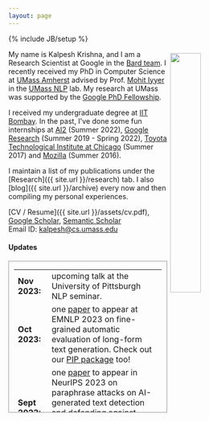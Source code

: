 ```yaml
---
layout: page
---
```

{% include JB/setup %}

<img style="float: right; width: 35%; padding: 6px;" src=" {{ site.url }}/assets/IMG_1403.jpg">

My name is Kalpesh Krishna, and I am a Research Scientist at Google in the [Bard team](https://bard.google.com/). I recently received my PhD in Computer Science at [UMass Amherst](http://cs.umass.edu/) advised by Prof. [Mohit Iyyer](https://people.cs.umass.edu/~miyyer/) in the [UMass NLP](http://nlp.cs.umass.edu/) lab. My research at UMass was supported by the [Google PhD Fellowship](https://research.google/outreach/phd-fellowship/).

I received my undergraduate degree at [IIT Bombay](http://iitb.ac.in). In the past, I've done some fun internships at [AI2](https://allenai.org/) (Summer 2022), [Google Research](https://research.google) (Summer 2019 - Spring 2022), [Toyota Technological Institute at Chicago](https://www.ttic.edu/) (Summer 2017) and [Mozilla](https://www.mozilla.org/en-US/) (Summer 2016).

I maintain a list of my publications under the [Research]({{ site.url }}/research) tab. I also [blog]({{ site.url }}/archive) every now and then compiling my personal experiences.

[CV / Resume]({{ site.url }}/assets/cv.pdf), [Google Scholar](https://scholar.google.com/citations?hl=en&user=9g2BsMUAAAAJ), [Semantic Scholar](https://www.semanticscholar.org/author/Kalpesh-Krishna/26161085)  
Email ID: [kalpesh@cs.umass.edu](mailto:kalpesh@cs.umass.edu)  

#### Updates

<div style="height:300px;overflow:auto; border:1px solid #999; padding-left: 0.7em; padding-right: 0.7em">
<table>
<col width="100px">
<col width="650px">
  <tr><td><b>Nov 2023:</b></td><td>upcoming talk at the University of Pittsburgh NLP seminar.</td>
      <tr><td><b>Oct 2023:</b></td><td>one <a href="https://arxiv.org/abs/2305.14251">paper</a> to appear at EMNLP 2023 on fine-grained automatic evaluation of long-form text generation. Check out our <a href="https://pypi.org/project/factscore">PIP package</a> too!</td></tr>  
  <tr><td><b>Sept 2023:</b></td><td>one <a href="https://arxiv.org/abs/2303.13408">paper</a> to appear in NeurIPS 2023 on paraphrase attacks on AI-generated text detection and defending against these attacks using retrieval. Our model, data and code is available <a href="https://github.com/martiansideofthemoon/ai-detection-paraphrases">here</a>.</td></tr>
  <tr><td><b>Sept 2023:</b></td><td>talk at <a href="https://nlpwithfriends.com/speakers/kalpesh-krishna">NLP with Friends</a> on AI-generated text detection.</td></tr>
  <tr><td><b>Aug 2023:</b></td><td>I joined the Google Bard team as a Research Scientist.</td>
  <tr><td><b>Aug 2023:</b></td><td>I defended my PhD thesis on long-form text generation!</td></tr>
  <tr><td><b>July 2023:</b></td><td>talk at <a href="https://www.research.ibm.com/">IBM research</a> on long-form text generation evaluation.</td></tr>
  <tr><td><b>July 2023:</b></td><td>talk at University of Toronto on AI-generated text detection.</td></tr>
<tr><td><b>May 2023:</b></td><td>Happy to receive an outstanding paper award (<a href="https://twitter.com/kalpeshk2011/status/1654133082247815169">tweet</a>) at EACL 2023 for LongEval, our <a href="https://arxiv.org/abs/2301.13298">paper</a> on human evaluation of long-form summarization!</td></tr>  
  <tr><td><b>Mar 2023:</b></td><td>appeared on <a href="https://www.cbsnews.com/boston/news/northern-lights-captivate-stargazers-across-massachusetts/">CBS Boston</a> and <a href="https://www.wwlp.com/weather/weather-news/northern-lights-caught-on-camera-in-western-massachusetts/">WWLP</a> for a <a href="https://twitter.com/4cast4you/status/1639131581939077120">photograph</a> of the northern lights!</td></tr>
  <tr><td><b>Jan 2023:</b></td><td>two papers to appear at EACL 2023, on better human evaluation of long-form summarization (<a href="https://arxiv.org/abs/2301.13298">LongEval</a>), and guidelines for coreference annotation (<a href="https://arxiv.org/abs/2210.07188">ezCoref</a>).</td></tr>
  <tr><td><b>Oct 2022:</b></td><td>three papers to appear at EMNLP 2022, on improving text generation (<a href="https://arxiv.org/abs/2205.09726">RankGen</a>), a benchmark to evaluate Chinese language models (<a href="https://arxiv.org/abs/2210.11689">SLING</a>), and a dataset for document-level literary translations (<a href="https://arxiv.org/abs/2210.14250">Par3</a>).</td></tr>
  <tr><td><b>Sept 2022:</b></td><td>talk at the University of Washington on RankGen (<a href="https://drive.google.com/file/d/1320bRCUIzGnj4CAHmcVBTOdpE43tE0yB/view?usp=sharing">slides</a>).</td></tr>
  <tr><td><b>June 2022:</b></td><td>started my summer internship at <a href="https://allenai.org">Allen AI</a> where I will be working with <a href="https://kyleclo.github.io/">Kyle Lo</a>, <a href="http://armancohan.com/">Arman Cohan</a> and <a href="https://pdasigi.github.io/">Pradeep Dasigi</a>.</td></tr>
  <tr><td><b>Apr 2022:</b></td><td>new preprint: <a href="https://arxiv.org/abs/2205.09726">RankGen: Improving Text Generation with Large Ranking Models</a>. The code and model checkpoints have been added <a href="https://github.com/martiansideofthemoon/rankgen">here</a>.</td></tr>
  <tr><td><b>Feb 2022:</b></td><td>two papers to appear in ACL 2022, on <a href="https://arxiv.org/abs/2110.07385">few-shot multilingual style transfer</a> and a new <a href="https://arxiv.org/abs/2203.10053">retrieval benchmark on literary text</a>.</td></tr>
  <tr><td><b>Oct 2021:</b></td><td>started a part-time student researcher position at <a href="https://ai.google/research/teams/language/">Google AI Language</a>, where I will be working with <a href="https://scholar.google.com/citations?user=Z0dGdDUAAAAJ&hl=en">John Wieting</a>.</td></tr>
<tr><td><b>Sept 2021:</b></td><td>received the <a href="https://research.google/outreach/phd-fellowship/">Google PhD Fellowship</a> for 2021! (<a href="https://research.google/outreach/phd-fellowship/recipients/?category=2021">list of recipients</a>)</td></tr>
<tr><td><b>June 2021:</b></td><td>started my summer internship at <a href="https://research.google/locations/india/">Google Research India</a> where I will be working with <a href="http://talukdar.net/">Partha Talukdar</a> and <a href="https://sites.google.com/view/bidisha-samanta/">Bidisha Samanta</a></td></tr>
<tr><td><b>May 2021 - July 2021:</b></td><td>talks at Google Research (<a href="https://docs.google.com/presentation/d/1kkl0fGbhEqWnUDkcSbFsDWIKnojlR_HFiCvhAhXW2Uk/edit?usp=sharing">slides</a>), <a href="https://sites.google.com/view/utnlpsummerseminar/home">University of Texas at Austin</a> (<a href="https://docs.google.com/presentation/d/1eAV7Sn8KtT095YabkYtdcRKbWOUwwfmHazbQCjCTqSM/edit?usp=sharing">slides</a>), <a href="https://nlg.isi.edu/nl-seminar/">University of Southern California</a> (<a href="https://docs.google.com/presentation/d/11kg2-h7asnAvnTe4PPUPup4H8W0XpCmqbcsx_AATKlI/edit?usp=sharing">slides</a>, <a href="https://youtu.be/bv95xMBZO_U">video</a>) on text generation and perils of its evaluation.</td></tr>
<tr><td><b>Mar 2021:</b></td><td>new <a href="https://arxiv.org/abs/2103.06332">paper</a> on longform question answering on <a href="https://arxiv.org/abs/1907.09190">ELI5</a> to appear in NAACL 2021! Read more in our <a href="https://ai.googleblog.com/2021/03/progress-and-challenges-in-long-form.html">Google AI blogpost</a>.</td></tr>
<tr><td><b>Dec 2020:</b></td><td>passed my <a href="https://www.cics.umass.edu/grads/phd-portfolio">PhD candidacy</a> with distinction!</td></tr>
<tr><td><b>Sep 2020:</b></td><td>I am excited to share a new bird photography webpage! Check the <a href="{{ site.url }}/birding">Birding</a> tab.</td></tr>
<tr><td><b>Sep 2020:</b></td><td>new <a href="https://arxiv.org/abs/2010.05700">paper</a> on paraphrasing for unsupervised style transfer to appear at EMNLP 2020. Check out a live demo and the codebase <a href="http://style.cs.umass.edu">here</a>.</td></tr>
<tr><td><b>May 2020:</b></td><td>started my summer internship at <a href="https://research.google/teams/brain/">Google Brain</a>, where I will be working with <a href="https://sites.google.com/site/royaurko">Aurko Roy</a></td></tr>
<tr><td><b>Apr 2020:</b></td><td>talk at <a href="https://www.research.ibm.com/">IBM research</a> on model extraction attacks on BERT (<a href="https://docs.google.com/presentation/d/1emJb07ER8Gje6PGauIU--t0DCgvECJlnjVQfv9rOUkM/edit">slides</a>)</td></tr>
<tr><td><b>Apr 2020:</b></td><td>new <a href="http://www.cleverhans.io/2020/04/06/stealing-bert.html">blogpost</a> with <a href="https://www.papernot.fr">Nicolas Papernot</a> on our ICLR 2020 paper on model extraction attacks on BERT.</td></tr>
<tr><td><b>Jan 2020:</b></td><td>I am co-organizing the <a href="https://umass-mlfl.github.io/">Machine Learning and Friends Lunch</a> at UMass Amherst with Neha Nayak Kennard. If you have speaker recommendations, fill them <a href="https://docs.google.com/forms/d/e/1FAIpQLSe2gqWTn4UXWqxbuLB1EPcuLBO7hP3aXh-ZluMvJsxL-hHI2Q/viewform">here</a>!</td></tr>
<tr><td><b>Dec 2019:</b></td><td> new <a href="https://arxiv.org/abs/1910.12366">paper</a> on model extraction attacks on BERT-based models to appear at ICLR 2020.</td></tr>
<tr><td><b>Oct 2019:</b></td><td> new <a href="https://blog.nelsonliu.me/2019/10/24/student-perspectives-on-applying-to-nlp-phd-programs/">blog</a> surveying twelve recent NLP PhD applicants on the graduate school admission process! Also an <a href="https://www.insightiitb.org/umass-amherst-kalpesh-krishna-univ-series/">Insight IITB article</a> on my personal experience.</td></tr>
<tr><td><b>Aug 2019:</b></td><td> lightning talk at the <a href="https://medium.com/ai2-blog/2019-allennlp-summit-c954d258f819">AllenNLP Summit 2019</a> on using AllenNLP for education. Check out the AllenNLP homework I designed for our grad NLP class <a href="https://github.com/martiansideofthemoon/allennlp-probe-hw">here</a>!</td></tr>
<tr><td><b>Jul 2019:</b></td><td> presented papers on <a href="https://arxiv.org/abs/1906.02622">QA generation</a> and <a href="https://arxiv.org/abs/1906.02780">faster transformer decoding</a> at ACL 2019. Check out our <a href="http://squash.cs.umass.edu/">web demo</a> on hierarchical QA generation!</td></tr>
<tr><td><b>Jul 2019:</b></td><td> awarded the <a href="http://www.acl2019.org/EN/student-scholarship-applications-volunteers.xhtml">ACL 2019 Student Scholarship</a> and the <a href="https://www.cics.umass.edu/support#lesser">Victor Lesser Graduate Scholarship</a></td></tr>
<tr><td><b>Jun 2019:</b></td><td> <a href="http://purvaten.github.io/">Purva Tendulkar</a> won the <a href="https://twitter.com/jmacunha/status/1142184529026662400"><i>Best Presentation Award</i></a> for our <a href="https://arxiv.org/abs/1903.07820">paper</a> in ICCC 2019!</td></tr>
<tr><td><b>May 2019:</b></td><td> started summer internship at <a href="https://ai.google/research/teams/language/">Google AI Language</a> in New York</td></tr>
<tr><td><b>Apr 2019:</b></td><td> talk at the UMass <a href="https://ds.cs.umass.edu/news-events/events/data-science-research-symposium-2019">Data Science Research Symposium 2019</a></td></tr>
<tr><td><b>Apr 2019:</b></td><td> new <a href="https://arxiv.org/abs/1903.07820">paper</a> on thematic doodle generation to appear in <a href="http://www.computationalcreativity.net/iccc2019/">ICCC 2019</a></td></tr>
<tr><td><b>Nov 2018:</b></td><td> presented <a href="https://arxiv.org/abs/1808.07733">paper</a> on logic rules for sentiment classification at EMNLP 2018 (<a href="assets/emnlp-2018.pdf">slides</a>)</td></tr>
<tr><td><b>Sep 2018:</b></td><td> started my PhD in Computer Science at UMass Amherst</td></tr>
<tr><td><b>Aug 2018:</b></td><td> graduated from IIT Bombay, receiving the Sharad Maloo Memorial Gold Medal</td></tr>
<tr><td><b>Jul 2018:</b></td><td> new <a href="https://arxiv.org/abs/1807.06234">preprint</a> on hierarchical multitask learning for speech recognition</td></tr>
<tr><td><b>Jun 2018:</b></td><td> new blogs on <a href="2018/05/29/grad-resources.html">grad resources</a>, <a href="2018/06/04/cs-opportunities.html">IIT Bombay CS opportunities</a> and <a href="2018/06/05/crowd-sourcing.html">crowdsourcing</a></td></tr>
<tr><td><b>Apr 2018:</b></td><td> presented <a href="https://arxiv.org/abs/1710.10398">paper</a> on CNNs for end-to-end speech recognition at ICASSP 2018 (<a href="https://sigport.org/sites/default/files/docs/study-convolutional-encoders.pdf">poster</a>)</td></tr>
